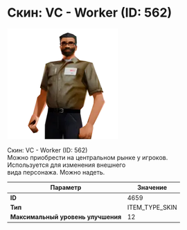 # Скин: VC - Worker (ID: 562)

![Item Image](../img/4659.webp?raw=true)

Скин: VC - Worker (ID: 562)<br>Можно приобрести на центральном рынке у игроков.<br>Используется для изменения внешнего<br>вида персонажа. Можно надеть.


| Параметр | Значение |
|----------|----------|
| **ID** | 4659 |
| **Тип** | ITEM_TYPE_SKIN |
| **Максимальный уровень улучшения** | 12 |

